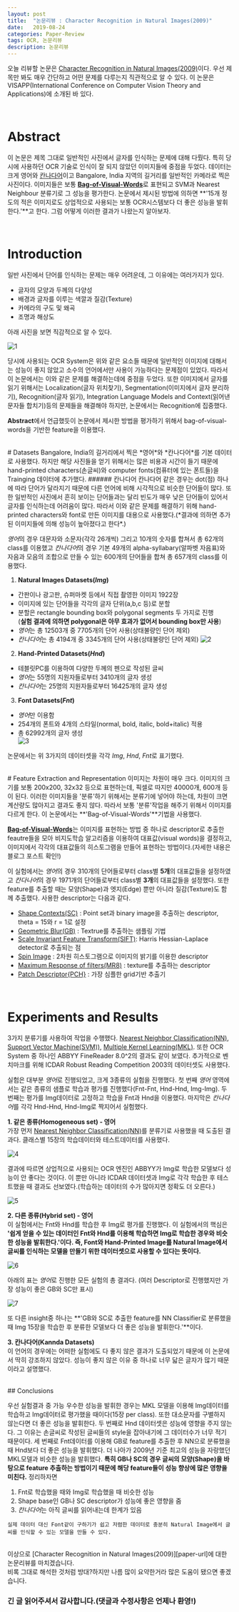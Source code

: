 ```yaml
---
layout: post
title:  "논문리뷰 : Character Recognition in Natural Images(2009)"
date:   2019-08-24
categories: Paper-Review
tags: OCR, 논문리뷰
description: 논문리뷰
---
```


오늘 리뷰할 논문은 [Character Recognition in Natural Images(2009)][paper-url]이다. 우선 제목만 봐도 매우 간단하고 어떤 문제를 다루는지 직관적으로 알 수 있다. 이 논문은 VISAPP(International Conference on Computer Vision Theory and Applications)에 소개된 바 있다.

<br>



# Abstract
이 논문은 제목 그대로 일반적인 사진에서 글자를 인식하는 문제에 대해 다뤘다. 특히 당시에 사용하던 OCR 기술로 인식이 잘 되지 않았던 이미지들에 중점을 두었다. 데이터는 크게 영어와 [칸나다어][kannada-docs]이고 Bangalore, India 지역의 길거리를 일반적인 카메라로 찍은 사진이다. 이미지들은 보통 [**Bag-of-Visual-Words**][bag-of-visual-words-docs]로 표현되고 SVM과 Nearest Neighbour 분류기로 그 성능을 평가한다. 논문에서 제시된 방법에 의하면 **'15개 정도의 적은 이미지로도 상업적으로 사용되는 보통 OCR시스템보다 더 좋은 성능을 발휘한다.'**고 한다. 그럼 어떻게 이러한 결과가 나왔는지 알아보자.

<br>

# Introduction
일반 사진에서 단어를 인식하는 문제는 매우 어려운데, 그 이유에는 여러가지가 있다.
- 글자의 모양과 두께의 다양성
- 배경과 글자를 이루는 색깔과 질감(Texture)
- 카메라의 구도 및 왜곡
- 조명과 해상도

아래 사진을 보면 직감적으로 알 수 있다.

![1](https://i.imgur.com/FMCa11s.png)

당시에 사용되는 OCR System은 위와 같은 요소들 때문에 일반적인 이미지에 대해서는 성능이 좋지 않았고 소수의 언어에서만 사용이 가능하다는 문제점이 있었다. 따라서 이 논문에서는 이와 같은 문제를 해결하는데에 중점을 두었다. 또한 이미지에서 글자를 읽기 위해서는 Localization(글자 위치찾기), Segmentation(이미지에서 글자 분리하기), Recognition(글자 읽기), Integration Language Models and Context(읽어낸 문자들 합치기)등의 문제들을 해결해야 하지만, 논문에서는 Recognition에 집중했다.

**Abstract**에서 언급했듯이 논문에서 제시한 방법을 평가하기 위해서 bag-of-visual-words을 기반한 feature을 이용했다.

<br>
# Datasets
Bangalore, India의 길거리에서 찍은 *영어*와 *칸나다어*를 기본 데이터로 사용했다. 하지만 해당 사진들을 얻기 위해서는 많은 비용과 시간이 들기 때문에 hand-printed characters(손글씨)와 computer fonts(컴퓨터에 있는 폰트들)을 Trainging 데이터에 추가했다.
###### 칸나다어
칸나다어 같은 경우는 dot(점) 하나에 따라 단어가 달라지기 때문에 다른 언어에 비해 시각적으로 비슷한 단어들이 많다. 또한 일반적인 사진에서 흔히 보이는 단어들과는 달리 빈도가 매우 낮은 단어들이 있어서 글자를 인식하는데 어려움이 많다. 따라서 이와 같은 문제를 해결하기 위해 hand-printed characters와 font로 만든 이미지를 대용으로 사용했다.(*결과에 의하면 추가된 이미지들에 의해 성능이 높아졌다고 한다*.)

*영어*의 경우 대문자와 소문자(각각 26개씩) 그리고 10개의 숫자를 합쳐서 총 62개의 class를 이용했고 *칸나다어*의 경우 기본 49개의 alpha-syllabary(알파벳 자음표)와 자음과 모음의 조합으로 만들 수 있는 600개의 단어들을 합쳐 총 657개의 class를 이용했다.

1. **Natural Images Datasets(*Img*)**
 - 간판이나 광고판, 슈퍼마켓 등에서 직접 촬영한 이미지 1922장
 - 이미지에 있는 단어들을 각각의 글자 단위(a,b,c 등)로 분할
 - 분할은 rectangle bounding box와 polygonal segments 두 가지로 진행<br>(**실험 결과에 의하면 polygonal은 아무 효과가 없어서 bounding box만 사용**)
 - *영어*는 총 12503개 중 7705개의 단어 사용(상태불량인 단어 제외)
 - *칸나다어*는 총 4194개 중 3345개의 단어 사용(상태불량인 단어 제외)
![2](https://i.imgur.com/I7GKGWn.png)

2. **Hand-Printed Datasets(*Hnd*)**
 - 테블릿PC를 이용하여 다양한 두께의 펜으로 작성된 글씨
 - *영어*는 55명의 지원자들로부터 3410개의 글자 생성
 - *칸나다어*는 25명의 지원자들로부터 16425개의 글자 생성


3. **Font Datasets(*Fnt*)**
 - *영어*만 이용함
 - 254개의 폰트와 4개의 스타일(normal, bold, italic, bold+italic) 적용
 - 총 62992개의 글자 생성<br>
![3](https://i.imgur.com/gXVj2al.png)

논문에서는 위 3가지의 데이터셋을 각각 *Img*, *Hnd*, *Fnt*로 표기했다.


<br>
# Feature Extraction and Representation
이미지는 차원이 매우 크다. 이미지의 크기를 보통 200x200, 32x32 등으로 표현하는데, 픽셀로 따지만 40000개, 600개 등이 된다. 이러한 이미지들을 '분류'하기 위해서는 분류기에 넣어야 하는데, 차원이 크면 계산량도 많아지고 결과도 좋지 않다. 따라서 보통 '분류'작업을 해주기 위해서 이미지를 다르게 한다. 이 논문에서는 **'Bag-of-Visual-Words'**기법을 사용했다.

[**Bag-of-Visual-Words**][bag-of-visual-words-docs]는 이미지를 표현하는 방법 중 하나로 descriptor로 추출한 feautre들을 모아 비지도학습 알고리즘을 이용하여 대표값(visual words)을 결정하고, 이미지에서 각각의 대표값들의 히스토그램을 만들어 표현하는 방법이다.(자세한 내용은 블로그 포스트 확인!)


이 실험에서는 *영어*의 경우 310개의 단어들로부터 class별 **5개**의 대표값들을 설정하였고 *칸다나어*의 경우 1971개의 단어들로부터 class별 **3개**의 대표값들을 설정했다. 또한 feature를 추출할 때는 모양(Shape)과 엣지(Edge) 뿐만 아니라 질감(Texture)도 함께 추출했다. 사용한 descriptor는 다음과 같다.

- [Shape Contexts(SC)][descriptor-docs] : Point set과 binary image을 추출하는 descriptor, theta = 15와 r = 1로 설정
- [Geometric Blur(GB)][descriptor-docs] : Textrue를 추출하는 샘플링 기법
- [Scale Invariant Feature Transform(SIFT)][descriptor-docs]: Harris Hessian-Laplace detector로 추출되는 점
- [Spin Image][descriptor-docs] : 2차원 히스토그램으로 이미지의 밝기를 이용한 descriptor
- [Maximum Response of filters(MR8)][descriptor-docs] : texture를 추출하는 descriptor
- [Patch Descriptor{PCH}][descriptor-docs] : 가장 심플한 grid기반 추출기

<br>

# Experiments and Results
3가지 분류기를 사용하여 작업을 수행했다. [Nearest Neighbor Classification(NN)][nn-classification-docs], [Support Vector Machine(SVM))][svm-docs], [Multiple Kernel Learning(MKL)][mkl-docs]. 또한 OCR System 중 하나인 ABBYY FineReader 8.0^2의 결과도 같이 보였다. 추가적으로 벤치마크를 위해 ICDAR Robust Reading Competition 2003의 데이터셋도 사용했다.

실험은 대부분 *영어*로 진행되었고, 크게 3종류의 실험을 진행했다. 첫 번째 *영어* 영역에서는 같은 종류의 샘플로 학습과 평가를 진행했다(Fnt-Fnt, Hnd-Hnd, Img-Img). 두 번째는 평가를 Img데이터로 고정하고 학습을 Fnt과 Hnd을 이용했다. 마지막은 *칸나다어*를 각각 Hnd-Hnd, Hnd-Img로 짝지어서 실험했다.

**1. 같은 종류(Homogeneous set) - 영어**<br>
가장 먼저 [Nearest Neighbor Classification(NN)][nn-classification-docs]를 분류기로 사용했을 때 도출된 결과다. 클래스별 15장의 학습데이터와 테스트데이터를 사용했다.

![4](https://i.imgur.com/RzLCZll.png)


결과에 따르면 상업적으로 사용되는 OCR 엔진인 ABBYY가 Img로 학습한 모델보다 성능이 안 좋다는 것이다. 이 뿐만 아니라 ICDAR 데이터셋과 Img로 각각 학습한 후 테스트했을 때 결과도 선보였다.(학습하는 데이터의 수가 많아지면 정확도 더 오른다.)

![5](https://i.imgur.com/NtxSGth.png)

**2. 다른 종류(Hybrid set) - 영어**<br>
이 실험에서는 Fnt와 Hnd를 학습한 후 Img로 평가를 진행했다. 이 실험에서의 핵심은 **'쉽게 얻을 수 있는 데이터인 Fnt와 Hnd를 이용해 학습하면 Img로 학습한 경우와 비슷한 성능을 발휘한다.'이다. 즉, Font와 Hand-Printed Image를 Natural Image에서 글씨를 인식하는 모델을 만들기 위한 데이터셋으로 사용할 수 있다는 뜻이다.**

![6](https://i.imgur.com/w303ySv.png)

아래의 표는 *영어*로 진행한 모든 실험의 총 결과다.
(여러 Descriptor로 진행했지만 가장 성능이 좋은 GB와 SC만 표시)

![7](https://i.imgur.com/qm7goEB.png)

또 다른 insight중 하나는 **'GB와 SC로 추출한 feature를 NN Classifier로 분류했을 때 Img 15장을 학습한 후 분류한 모델보다 더 좋은 성능을 발휘한다.'**이다.

**3. 칸나다어(Kannda Datasets)**<br>
이 언어의 경우에는 어떠한 실험에도 다 좋지 않은 결과가 도출되었기 때문에 이 논문에서 딱히 강조하지 않았다. 성능이 좋지 않은 이유 중 하나로 너무 닯은 글자가 많기 때문이라고 설명했다.

<br>
## Conclusions

우선 실험결과 중 가능 우수한 성능을 발휘한 경우는 MKL 모델을 이용해 Img데이터를 학습하고 Img데이터로 평가했을 때이다(15장 per class). 또한 대소문자를 구별하지 않는다면 더 좋은 성능을 발휘한다. 두 번째로 Hnd 데이터셋은 성능에 영향을 주지 않는다. 그 이유는 손글씨로 작성된 글씨들의 style을 잡아내기에 그 데이터수가 너무 적기 때문이다. 세 번째로 Fnt데이터를 이용해 GB로 feature를 추출한 후 NN으로 분류했을 때 Hnd보다 더 좋은 성능을 발휘했다. 더 나아가 2009년 기준 최고의 성능을 자랑했던 MKL모델과 비슷한 성능을 발휘했다. **특히 GB나 SC의 경우 글씨의 모양(Shape)을 바탕으로 feature 추출하는 방법이기 때문에 해당 feature들이 성능 향상에 많은 영향을 미친다.** 정리하자면

1. Fnt로 학습했을 때와 Img로 학습했을 때 비슷한 성능
2. Shape base인 GB나 SC descriptor가 성능에 좋은 영향을 줌
3. *칸나다어*는 아직 글씨를 읽어내는데 한계가 있음

```
실제 데이터 대신 Font같이 구하기가 쉽고 저렴한 데이터로 충분히 Natural Image에서 글씨를 인식할 수 있는 모델을 만들 수 있다.
```


<br>
이상으로 [Character Recognition in Natural Images(2009)][paper-url]에 대한 논문리뷰를 마치겠습니다.<br>
비록 그대로 해석한 것처럼 방대?하지만 나름 많이 요약한거라 많은 도움이 됐으면 좋겠습니다.

### **긴 글 읽어주셔서 감사합니다.(댓글과 수정사항은 언제나 환영!)**


[paper-url]: http://personal.ee.surrey.ac.uk/Personal/T.Decampos/papers/decampos_etal_visapp2009.pdf
[kannada-docs]: https://search.naver.com/search.naver?sm=tab_hty.top&where=nexearch&query=kannada&oquery=isolated&tqi=UTZ2idp0JywssKuMh1hssssssbh-114897
[bag-of-visual-words-docs]: https://gjustin40.github.io/computervision/2019/08/26/Bag-of-Visual-Words-%EC%9D%B4%ED%95%B4%ED%95%98%EA%B8%B0.html
[descriptor-docs]: http
[nn-classification-docs]: http
[svm-docs]: http
[mkl-docs]: http







